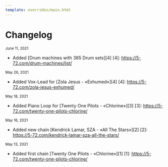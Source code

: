 ```yaml
---
template: overrides/main.html
---
```


# Changelog

<small>June 11, 2021</small>

- Added [Drum machines with 385 Drum sets][4]
  [4]: https://5-72.com/drum-machines/list/

<small>May 26, 2021</small>

- Added Vox-Lead for [Zola Jesus - «Exhumed»][4]
  [4]: https://5-72.com/zola-jesus-exhumed/

<small>May 18, 2021</small>

- Added Piano Loop for [Twenty One Pilots - «Chlorine»][3]
  [3]: https://5-72.com/twenty-one-pilots-chlorine/

<small>May 16, 2021</small>

- Added new chain [Kendrick Lamar, SZA - «All The Stars»][2]
  [2]: https://5-72.com/kendrick-lamar-sza-all-the-stars/

<small>May 13, 2021</small>

- Added first chain [Twenty One Pilots - «Chlorine»][1]
  [1]: https://5-72.com/twenty-one-pilots-chlorine/